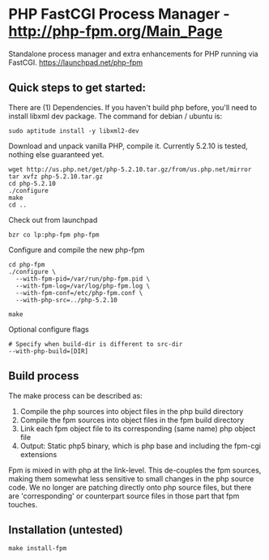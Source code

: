 # PHP FastCGI Process Manager - http://php-fpm.org/Main_Page

Standalone process manager and extra enhancements for PHP running via FastCGI.
https://launchpad.net/php-fpm


## Quick steps to get started:

There are (1) Dependencies. If you haven't build php before, you'll need to install libxml dev package. The command for debian / ubuntu is:

	sudo aptitude install -y libxml2-dev

Download and unpack vanilla PHP, compile it. Currently 5.2.10 is tested, nothing else guaranteed yet.

	wget http://us.php.net/get/php-5.2.10.tar.gz/from/us.php.net/mirror
	tar xvfz php-5.2.10.tar.gz
	cd php-5.2.10
	./configure
	make
	cd ..

Check out from launchpad

	bzr co lp:php-fpm php-fpm

Configure and compile the new php-fpm

	cd php-fpm
	./configure \
	  --with-fpm-pid=/var/run/php-fpm.pid \
	  --with-fpm-log=/var/log/php-fpm.log \
	  --with-fpm-conf=/etc/php-fpm.conf \
	  --with-php-src=../php-5.2.10

	make

Optional configure flags

	# Specify when build-dir is different to src-dir
	--with-php-build=[DIR]

## Build process

The make process can be described as:

 1) Compile the php sources into object files in the php build directory
 2) Compile the fpm sources into object files in the fpm build directory
 3) Link each fpm object file to its corresponding (same name) php object file
 4) Output: Static php5 binary, which is php base and including the fpm-cgi extensions

Fpm is mixed in with php at the link-level. This de-couples the fpm sources, making them somewhat less sensitive to small changes in the php source code. We no longer are patching directly onto php source files, but there are 'corresponding' or counterpart source files in those part that fpm touches.

## Installation (untested)

	make install-fpm

